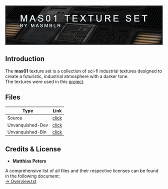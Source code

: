 ![preview](docs/images/header.jpg)

## Introduction
The **mas01** texture set is a collection of sci-fi industrial textures designed to create a futuristic, industrial atmosphere with a darker tone. </br>
The textures were used in this [project](https://github.com/Masmblr/map-prometheus_src.dpkdir).

## Files
| Type | Link |
|----------|-------|
| Source| [click](https://github.com/Masmblr/mas01-Texture-Set/tree/main/mas01-texture-set_src/) |
| Unvanquished-Dev | [click](https://github.com/Masmblr/mas01-Texture-Set/tree/game-unvanquished)|
| Unvanquished-Bin | [click](https://github.com/Masmblr/mas01-Texture-Set/releases/)|


## Credits & License
- **Matthias Peters**

A comprehensive list of all files and their respective licenses can be found in the following document: </br>
[→ Overview.txt](./docs/copyright/Overview.txt)
